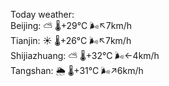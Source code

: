 Today weather:  
Beijing: ⛅️  🌡️+29°C 🌬️↖7km/h  
Tianjin: ☀️   🌡️+26°C 🌬️↖7km/h  
Shijiazhuang: ⛅️  🌡️+32°C 🌬️←4km/h  
Tangshan: 🌦   🌡️+31°C 🌬️↗6km/h  
